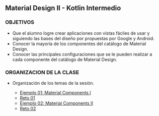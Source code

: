 ## Material Design II - Kotlin Intermedio

### OBJETIVOS 

- Que el alumno logre crear aplicaciones con vistas fáciles de usar y siguiendo las bases del diseño por propuestas por Google y Android.
- Conocer la mayoría de los componentes del catálogo de Material Design.
- Conocer las principales configuraciones que se le pueden realizar a cada componente del catálogo de Material Design.

### ORGANIZACION DE LA CLASE 

- Organización de los temas de la sesión.

	- [Ejemplo 01: Material Components I](/../../tree/master/Sesion-06/Ejemplo-01/)
	- [Reto 01](/../../tree/master/Sesion-06/Reto-01/)
	- [Ejemplo 02: Material Components II](/../../tree/master/Sesion-06/Ejemplo-02/)
	- [Reto 02](/../../tree/master/Sesion-06/Reto-02/)